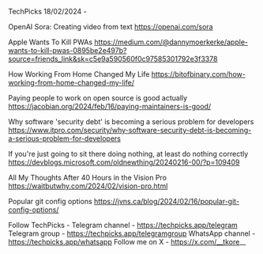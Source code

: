 TechPicks 18/02/2024 -

OpenAI Sora: Creating video from text
https://openai.com/sora

Apple Wants To Kill PWAs
https://medium.com/@dannymoerkerke/apple-wants-to-kill-pwas-0895be2e497b?source=friends_link&sk=c5e9a590560f0c97585301792e3f3378

How Working From Home Changed My Life
https://bitofbinary.com/how-working-from-home-changed-my-life/

Paying people to work on open source is good actually
https://jacobian.org/2024/feb/16/paying-maintainers-is-good/

Why software 'security debt' is becoming a serious problem for developers
https://www.itpro.com/security/why-software-security-debt-is-becoming-a-serious-problem-for-developers

If you're just going to sit there doing nothing, at least do nothing correctly
https://devblogs.microsoft.com/oldnewthing/20240216-00/?p=109409

All My Thoughts After 40 Hours in the Vision Pro
https://waitbutwhy.com/2024/02/vision-pro.html

Popular git config options
https://jvns.ca/blog/2024/02/16/popular-git-config-options/

Follow TechPicks -
Telegram channel - https://techpicks.app/telegram
Telegram group - https://techpicks.app/telegramgroup
WhatsApp channel - https://techpicks.app/whatsapp
Follow me on X - https://x.com/__tkore__